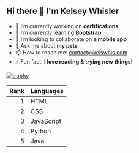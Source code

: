 ## Hi there 👋 I'm Kelsey Whisler

- 🔭 I’m currently working on **certifications**
- 🌱 I’m currently learning **Bootstrap**
- 👯 I’m looking to collaborate on **a mobile app**
- 💬 Ask me about **my pets**
- 📫 How to reach me: [contact@kelswhis.com](mailto:contact@kelswhis.com)
- ⚡ Fun fact: **I love reading & trying new things!**

[![trophy](https://github-profile-trophy.vercel.app/?username=kwhis&margin-w=15&rank=SECRET,SSS,SS,S,AAA,AA,A,B,C)](https://github.com/ryo-ma/github-profile-trophy)

| Rank | Languages |
|-----:|-----------|
|     1| HTML      |
|     2| CSS       |
|     3| JavaScript|
|     4| Python    |
|     5| Java      |
